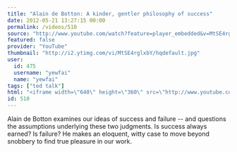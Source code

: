```yaml
---
title: "Alain de Botton: A kinder, gentler philosophy of success"
date: 2012-05-21 13:27:15 00:00
permalink: /videos/510
source: "http://www.youtube.com/watch?feature=player_embedded&v=MtSE4rglxbY"
featured: false
provider: "YouTube"
thumbnail: "http://i2.ytimg.com/vi/MtSE4rglxbY/hqdefault.jpg"
user:
  id: 475
  username: "yewfai"
  name: "yewfai"
tags: ["ted talk"]
html: "<iframe width=\"640\" height=\"360\" src=\"http://www.youtube.com/embed/MtSE4rglxbY?wmode=transparent&fs=1&feature=oembed\" frameborder=\"0\" allowfullscreen></iframe>"
id: 510
---
```


Alain de Botton examines our ideas of success and failure -- and questions the assumptions underlying these two judgments. Is success always earned? Is failure? He makes an eloquent, witty case to move beyond snobbery to find true pleasure in our work.